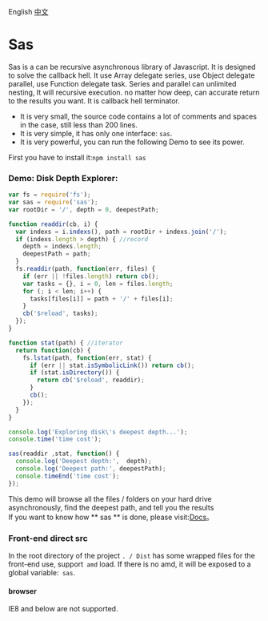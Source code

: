 English [中文](README-cn.md)
# Sas
Sas is a can be recursive asynchronous library of Javascript. It is designed to solve the callback hell. 
It use Array delegate series, use Object delegate parallel, use Function delegate task. Series and parallel can unlimited nesting, It will recursive execution. no matter how deep, can accurate return to the results you want. It is callback hell terminator.
- It is very small, the source code contains a lot of comments and spaces in the case, still less than 200 lines.
- It is very simple, it has only one interface: `sas`.
- It is very powerful, you can run the following Demo to see its power.

First you have to install it:`npm install sas`<br>

### Demo: Disk Depth Explorer:
```js
var fs = require('fs');
var sas = require('sas');
var rootDir = '/', depth = 0, deepestPath;

function readdir(cb, i) {
  var indexs = i.indexs(), path = rootDir + indexs.join('/');
  if (indexs.length > depth) { //record
    depth = indexs.length;
    deepestPath = path;
  }
  fs.readdir(path, function(err, files) {
    if (err || !files.length) return cb();
    var tasks = {}, i = 0, len = files.length;
    for (; i < len; i++) {
      tasks[files[i]] = path + '/' + files[i];
    }
    cb('$reload', tasks);
  });
}

function stat(path) { //iterator
  return function(cb) {
    fs.lstat(path, function(err, stat) {
      if (err || stat.isSymbolicLink()) return cb();
      if (stat.isDirectory()) {
        return cb('$reload', readdir);
      }
      cb();
    });
  }
}

console.log('Exploring disk\'s deepest depth...');
console.time('time cost');

sas(readdir ,stat, function() {
  console.log('Deepest depth:',  depth);
  console.log('Deepest path:', deepestPath);
  console.timeEnd('time cost');
});
```
This demo will browse all the files / folders on your hard drive asynchronously, find the deepest path, and tell you the results<br>
If you want to know how ** sas ** is done, please visit:[Docs](https://hezedu.github.io/sas/#/docs/sas/tasks)。

### Front-end direct src
In the root directory of the project `. / Dist` has some wrapped files for the front-end use, support` amd` load. If there is no amd, it will be exposed to a global variable:` sas`.

#### browser
IE8 and below are not supported.